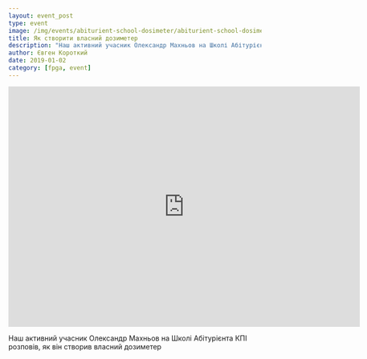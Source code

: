 ```yaml
---
layout: event_post
type: event
image: /img/events/abiturient-school-dosimeter/abiturient-school-dosimeter.jpg
title: Як створити власний дозиметер
description: "Наш активний учасник Олександр Махньов на Школі Абітурієнта КПІ розповів, як він створив власний дозиметер"
author: Євген Короткий
date: 2019-01-02
category: [fpga, event]
---
```


<iframe src="https://www.youtube.com/embed/xzXTHupFn70" width="700" height="480" frameborder="0" allowfullscreen=""> </iframe>

Наш активний учасник Олександр Махньов на Школі Абітурієнта КПІ розповів, як він створив власний дозиметер


